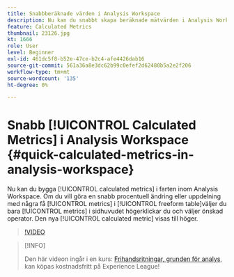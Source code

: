 ```yaml
---
title: Snabbberäknade värden i Analysis Workspace
description: Nu kan du snabbt skapa beräknade mätvärden i Analysis Workspace.  Om du vill göra en snabb procentuell ändring eller division med några mätvärden i frihandstabellen väljer du bara mätvärdena i huvudet, högerklickar och väljer den operator du vill använda.  Det nya beräknade måttet visas till höger.
feature: Calculated Metrics
thumbnail: 23126.jpg
kt: 1666
role: User
level: Beginner
exl-id: 461dc5f8-b52e-47ce-b2c4-afe4426dab16
source-git-commit: 561a36a8e3dc62b99c0efef2d62480b5a2e2f206
workflow-type: tm+mt
source-wordcount: '135'
ht-degree: 0%

---
```


# Snabb [!UICONTROL Calculated Metrics] i Analysis Workspace {#quick-calculated-metrics-in-analysis-workspace}

Nu kan du bygga [!UICONTROL calculated metrics] i farten inom Analysis Workspace.  Om du vill göra en snabb procentuell ändring eller uppdelning med några få [!UICONTROL metrics] i [!UICONTROL freeform table]väljer du bara [!UICONTROL metrics] i sidhuvudet högerklickar du och väljer önskad operator.  Den nya [!UICONTROL calculated metric] visas till höger.

>[!VIDEO](https://video.tv.adobe.com/v/23126/?quality=12)

>[!INFO]
>
> Den här videon ingår i en kurs: [Frihandsritningar, grunden för analys](https://experienceleague.adobe.com/?recommended=Analytics-U-1-2020.3), kan köpas kostnadsfritt på Experience League!
